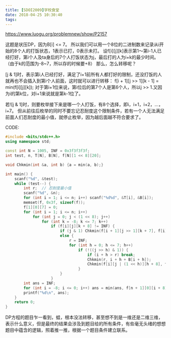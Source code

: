 ```yaml
---
title: [SDOI2009]学校食堂
date: 2018-04-25 10:30:40
tags:
---
```


https://www.luogu.org/problemnew/show/P2157

这题是状压DP，因为B[i] <= 7。
所以我们可以用一个8位的二进制数来记录从i开始的8个人的打饭状态，1表示已打，0表示未打。
设f[i][j][k]表示第1～第i-1人已经打好，第i个人及ta身后的7个人打饭状态为j，最后打的人为i+k的最少时间。
（由于k的范围为-8~7，所以存的时候要+8）
那么，怎么转移呢？

[j & 1]时，表示第i人已经打好，满足了i+1前所有人都打好的限制，还没打饭的人就再也不会插入到第i个人前面，这时就可以进行转移：
f[i + 1][j >> 1][k - 1] = min(f[i][j][k]);
对于第i+1位来说，第i位后的第7个人是第6个人，所以j >> 1.又因为i的第k位，对i+1来说就是第k-1位了。

若![j & 1]时，则要枚举接下来是哪一个人打饭，有8个选择，即i，i+1，i+2，...，i+7。
但从前往后枚举的同时不要忘记忍耐度这个限制条件，若有一个人无法满足前面人们忍耐度的最小值，就停止枚举，因为越后面越不符合要求了。

CODE:
``` c++
#include <bits/stdc++.h>
using namespace std;

const int N = 1005, INF = 0x3f3f3f3f;
int test, n, T[N], B[N], f[N][1 << 8][20];

void Chkmin(int &a, int b) {a = min(a, b);}

int main() {
	scanf("%d", &test);
	while (test--) {
		int r;  // 忍耐度最小值
		scanf("%d", &n);
		for (int i = 1; i <= n; i++) scanf("%d%d", &T[i], &B[i]);
		memset(f, 0x3f, sizeof(f));
		f[1][0][7] = 0;
		for (int i = 1; i <= n; i++)
			for (int j = 0; j < (1 << 8); j++)
				for (int k = -8; k <= 7; k++)
					if (f[i][j][k + 8] != INF) {
						if (j & 1) Chkmin(f[i + 1][j >> 1][k + 7], f[i][j][k + 8]);
						else {
							r = INF;
							for (int h = 0; h <= 7; h++)
								if (!((j >> h) & 1)) {
									if (i + h > r) break;
									Chkmin(r, i + h + B[i + h]);
									Chkmin(f[i][j | (1 << h)][h + 8], f[i][j][k + 8] + (i + k ? T[i + k] ^ T[i + h] : 0));
								}
						}
					}
		int ans = INF;
		for (int i = -8; i <= 0; i++) ans = min(ans, f[n + 1][0][i + 8]);
		printf("%d\n", ans);
	}
	return 0;
}
```

DP方程的题目乍一看到，蛙，根本没法转移，甚至想不到是一维还是二维三维，表示什么意义，但是最终的结果会涉及到题目给的所有条件，有些毫无头绪的想想题目中蕴含的逻辑，照着推一推，根据一个题目条件建立联系。